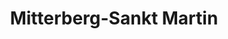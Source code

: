 ---
title: Mitterberg-Sankt Martin
url: /mitterberg-sankt-martin/
latitude: 47.486
longitude: 13.984
---